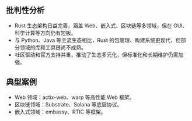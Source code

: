 ## 批判性分析
- Rust 生态架构日益完善，涵盖 Web、嵌入式、区块链等多领域，但在 GUI、科学计算等方向仍有短板。
- 与 Python、Java 等主流生态相比，Rust 的包管理、构建系统更现代，但部分领域的库和工具链尚不成熟。
- 社区驱动和官方支持并重，推动了生态多元化，但标准化和长期维护仍需加强。

## 典型案例
- Web 领域：actix-web、warp 等高性能 Web 框架。
- 区块链领域：Substrate、Solana 等底层协议。
- 嵌入式领域：embassy、RTIC 等框架。 